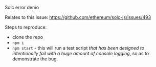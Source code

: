 Solc error demo

Relates to this issue: https://github.com/ethereum/solc-js/issues/493

Steps to reproduce:

- clone the repo
- `npm i`
- `npm start` - this will run a test script *that has been  designed to intentionally fail with a huge amount of console logging*, so as to demonstrate the bug.

